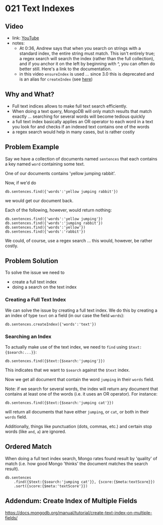 # 021 Text Indexes

## Video

* link: [YouTube](https://www.youtube.com/watch?v=nLau5Fx9LC8)
* notes: 
    * At 0:36, Andrew says that when you search on strings with a standard index, the entire string must match. This isn't entirely true; a regex search will search the index (rather than the full collection), and if you anchor it on the left by beginning with ^, you can often do better still. Here's a link to the documentation.
    * in this video `ensureIndex` is used ... since 3.0 this is deprecated and is an alias for `createIndex` (see [here](https://docs.mongodb.org/manual/reference/method/db.collection.ensureIndex/))


## Why and What?

- Full text indices allows to make full text search efficiently.
- When doing a text query, MongoDB will only match results that match exactly ... searching for several words will become tedious quickly
- a full text index basically applies an OR operator to each word in a text you look for and checks if an indexed text contains one of the words
- a regex search would help in many cases, but is rather costly

## Problem Example

Say we have a collection of documents named `sentences` that each contains a key named `word` containing some text.

One of our documents contains 'yellow jumping rabbit'.

Now, if we'd do 

```
db.sentences.find({'words':'yellow jumping rabbit'})
```

we would get our document back.

Each of the following, however, would return nothing:

```
db.sentences.find({'words':'yellow jumping'})
db.sentences.find({'words':'jumping rabbit'})
db.sentences.find({'words':'yellow'})
db.sentences.find({'words':'rabbit'})
```

We could, of course, use a regex search ... this would, however, be rather costly.

## Problem Solution

To solve the issue we need to

- create a full text index
- doing a search on the text index

### Creating a Full Text Index

We can solve the issue by creating a full text index. We do this by creating a an index of type `text` on a field (in our case the field `words`):

```
db.sentences.createIndex({'words':'text'})
```

### Searching an Index

To actually make use of the text index, we need to `find` using `$text:{$search:...}}`:

```
db.sentences.find({$text:{$search:'jumping'}})
```

This indicates that we want to `$search` against the `$text` index.

Now we get all document that contain the word `jumping` in their `words` field.

Note: if we search for several words, the index will return any document that contains at least one of the words (i.e. it uses an OR operator). For instance:

```
db.sentences.find({$text:{$search:'jumping cat'}})
```

will return all documents that have either `jumping`, or `cat`, or both in their `words` field.

Additionally, things like punctuation (dots, commas, etc.) and certain stop words (like `and`, `a`) are ignored.

## Ordered Match

When doing a full text index search, Mongo rates found result by 'quality' of match (i.e. how good Mongo 'thinks' the document matches the search result).

```
db.sentences
    .find({$text:{$search:'jumping cat'}}, {score:{$meta:textScore}})
    .sort({score:{$meta:'textScore'}})
```


## Addendum: Create Index of Multiple Fields

https://docs.mongodb.org/manual/tutorial/create-text-index-on-multiple-fields/






